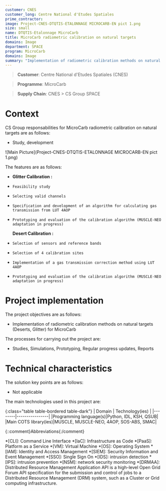 ```yaml
---
customer: CNES
customer_long: Centre National d'Etudes Spatiales
prime_contractor: 
image: Project-CNES-DTQTIS-ETALONNAGE MICROCARB-EN pict 1.png
size: small
name: DTQTIS-Etalonnage MicroCarb
title: MicroCarb radiometric calibration on natural targets
domains: Image
department: SPACE
program: MicroCarb
domains: Image
summary: "Implementation of radiometric calibration methods on natural targets (Deserts, Glitter) for MicroCarb"
---
```


> __Customer__\: Centre National d'Etudes Spatiales (CNES)

> __Programme__\: MicroCarb

> __Supply Chain__\: CNES >  CS Group SPACE


# Context


CS Group responsabilities for MicroCarb radiometric calibration on natural targets are as follows:
* Study, development

![Main Picture](Project-CNES-DTQTIS-ETALONNAGE MICROCARB-EN pict 1.png)

The features are as follows:
* **Glitter Calibration :**
*     Feasibility study
*     Selecting valid channels
*     Specification and development of an algorithm for calculating gas transmission from LUT 4AOP
*     Prototyping and evaluation of the calibration algorithm (MUSCLE-NEO adaptation in progress)
	**Desert Calibration :**
*     Selection of sensors and reference bands
*     Selection of 4 calibration sites
*     Implementation of a gas transmission correction method using LUT 4AOP
*     Prototyping and evaluation of the calibration algorithm (MUSCLE-NEO adaptation in progress)

# Project implementation

The project objectives are as follows:
* Implementation of radiometric calibration methods on natural targets (Deserts, Glitter) for MicroCarb

The processes for carrying out the project are:
* Studies, Simulations, Prototyping, Regular progress updates, Reports

# Technical characteristics

The solution key points are as follows:
* Not applicable



The main technologies used in this project are:

{:class="table table-bordered table-dark"}
| Domain | Technology(ies) |
|--------|----------------|
|Programming language(s)|Python, IDL, KSH, QSUB|
|Main COTS library(ies)|MUSCLE, MUSCLE-NEO, 4AOP, SOS-ABS, SMAC|



{::comment}Abbreviations{:/comment}

*[CLI]: Command Line Interface
*[IaC]: Infrastructure as Code
*[PaaS]: Platform as a Service
*[VM]: Virtual Machine
*[OS]: Operating System
*[IAM]: Identity and Access Management
*[SIEM]: Security Information and Event Management
*[SSO]: Single Sign On
*[IDS]: intrusion detection
*[IPS]: intrusion prevention
*[NSM]: network security monitoring
*[DRMAA]: Distributed Resource Management Application API is a high-level Open Grid Forum API specification for the submission and control of jobs to a Distributed Resource Management (DRM) system, such as a Cluster or Grid computing infrastructure.
